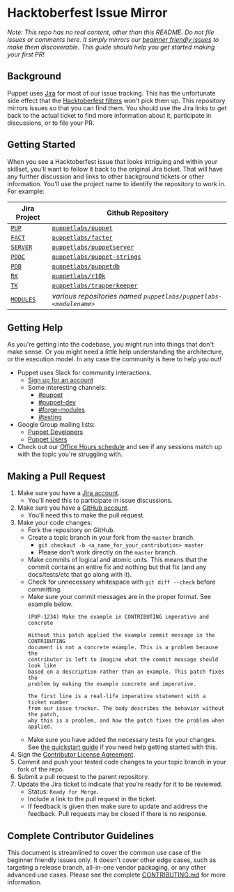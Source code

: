 # Hacktoberfest Issue Mirror

_Note: This repo has no real content, other than this README. Do not file issues or comments
here. It simply mirrors our [beginner friendly issues](http://pup.pt/contribute) to make
them discoverable. This guide should help you get started making your first PR!_


## Background

Puppet uses [Jira](https://tickets.puppetlabs.com) for most of our issue tracking. This has the
unfortunate side effect that the [Hacktoberfest filters](https://github.com/search?utf8=✓&q=label%3Ahacktoberfest&type=Issues)
won't pick them up. This repository mirrors issues so that you can find them. You should use the
Jira links to get back to the actual ticket to find more information about it, participate in
discussions, or to file your PR.


## Getting Started

When you see a Hacktoberfest issue that looks intriguing and within your skillset, you'll want
to follow it back to the original Jira ticket. That will have any further discussion and links
to other background tickets or other information. You'll use the project name to identify the
repository to work in. For example:

| Jira Project                                               | Github Repository                                                           |
|------------------------------------------------------------|-----------------------------------------------------------------------------|
| [`PUP`](https://tickets.puppetlabs.com/browse/PUP)         | [`puppetlabs/puppet`](https://github.com/puppetlabs/puppet)                 |
| [`FACT`](https://tickets.puppetlabs.com/browse/FACT)       | [`puppetlabs/facter`](https://github.com/puppetlabs/facter)                 |
| [`SERVER`](https://tickets.puppetlabs.com/browse/SERVER)   | [`puppetlabs/puppetserver`](https://github.com/puppetlabs/puppetserver)     |
| [`PDOC`](https://tickets.puppetlabs.com/browse/PDOC)       | [`puppetlabs/puppet-strings`](https://github.com/puppetlabs/puppet-strings) |
| [`PDB`](https://tickets.puppetlabs.com/browse/PDB)         | [`puppetlabs/puppetdb`](https://github.com/puppetlabs/puppetdb)             |
| [`RK`](https://tickets.puppetlabs.com/browse/RK)           | [`puppetlabs/r10k`](https://github.com/puppetlabs/r10k)                     |
| [`TK`](https://tickets.puppetlabs.com/browse/TK)           | [`puppetlabs/trapperkeeper`](https://github.com/puppetlabs/trapperkeeper)   |
| [`MODULES`](https://tickets.puppetlabs.com/browse/MODULES) | _various repositories named `puppetlabs/puppetlabs-<modulename>`_           |


## Getting Help

As you're getting into the codebase, you might run into things that don't make sense. Or you
might need a little help understanding the architecture, or the execution model. In any case
the community is here to help you out!

* Puppet uses Slack for community interactions.
   * [Sign up for an account](https://slack.puppet.com)
   * Some interesting channels:
      * [#puppet](http://puppetcommunity.slack.com/app_redirect?channel=puppet)
      * [#puppet-dev](http://puppetcommunity.slack.com/app_redirect?channel=puppet-dev)
      * [#forge-modules](http://puppetcommunity.slack.com/app_redirect?channel=forge-modules)
      * [#testing](http://puppetcommunity.slack.com/app_redirect?channel=testing)
* Google Group mailing lists:
   * [Puppet Developers](https://groups.google.com/forum/#!forum/puppet-dev)
   * [Puppet Users](https://groups.google.com/forum/#!forum/puppet-users)
* Check out our [Office Hours schedule](https://puppet.com/community/office-hours) and see if
  any sessions match up with the topic you're struggling with.
  

## Making a Pull Request

1. Make sure you have a [Jira account](https://tickets.puppetlabs.com).
    * You'll need this to participate in issue discussions.
1. Make sure you have a [GitHub account](https://github.com/signup/free).
    * You'll need this to make the pull request.
1. Make your code changes:
    * Fork the repository on GitHub.
    * Create a topic branch in your fork from the `master` branch.
        * `git checkout -b <a_name_for_your_contribution> master`
        * Please don't work directly on the `master` branch.
    * Make commits of logical and atomic units. This means that the commit contains an entire
      fix and nothing but that fix (and any docs/tests/etc that go along with it).
    * Check for unnecessary whitespace with `git diff --check` before committing.
    * Make sure your commit messages are in the proper format. See example below.
        ```
        (PUP-1234) Make the example in CONTRIBUTING imperative and concrete

        Without this patch applied the example commit message in the CONTRIBUTING
        document is not a concrete example. This is a problem because the
        contributor is left to imagine what the commit message should look like
        based on a description rather than an example. This patch fixes the
        problem by making the example concrete and imperative.

        The first line is a real-life imperative statement with a ticket number
        from our issue tracker. The body describes the behavior without the patch,
        why this is a problem, and how the patch fixes the problem when applied.
        ```
    * Make sure you have added the necessary tests for your changes. See
      [the quickstart guide](https://github.com/puppetlabs/puppet/blob/master/docs/quickstart.md)
      if you need help getting started with this.
1. Sign the [Contributor License Agreement](https://cla.puppet.com).
1. Commit and push your tested code changes to your topic branch in your fork of the repo.
1. Submit a pull request to the parent repository.
1. Update the Jira ticket to indicate that you're ready for it to be reviewed.
    * Status: `Ready for Merge`.
    * Include a link to the pull request in the ticket.
    * If feedback is given then make sure to update and address the feedback. Pull requests
      may be closed if there is no response.


## Complete Contributor Guidelines

This document is streamlined to cover the common use case of the beginner friendly issues only.
It doesn't cover other edge cases, such as targeting a release branch, all-in-one vendor packaging,
or any other advanced use cases. Please see the complete [CONTRIBUTING.md](https://github.com/puppetlabs/.github/blob/master/CONTRIBUTING.md)
for more information.

